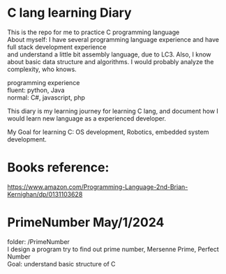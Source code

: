 # C lang learning Diary
This is the repo for me to practice C programming language  
About myself: 
I have several programming language experience and have full stack development experience  
and understand a little bit assembly language, due to LC3.
Also, I know about basic data structure and algorithms. I would probably analyze the complexity, who knows.  

programming experience  
fluent: python, Java  
normal: C#, javascript, php  


This diary is my learning journey for learning C lang, and document how I would learn new language as a experienced developer.  

My Goal for learning C: OS development, Robotics, embedded system development.  


# Books reference:
https://www.amazon.com/Programming-Language-2nd-Brian-Kernighan/dp/0131103628


# PrimeNumber May/1/2024
folder: /PrimeNumber  
I design a program try to find out prime number, Mersenne Prime, Perfect Number  
Goal: understand basic structure of C  
